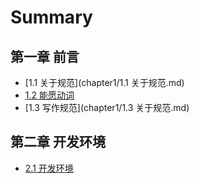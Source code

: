 # Summary

## 第一章 前言

* [1.1 关于规范](chapter1/1.1 关于规范.md)
* [1.2 能愿动词](chapter1/1.2.md)
* [1.3 写作规范](chapter1/1.3 关于规范.md)


## 第二章 开发环境

* [2.1 开发环境](chapter2/README.md)

